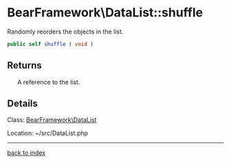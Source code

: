 # BearFramework\DataList::shuffle

Randomly reorders the objects in the list.

```php
public self shuffle ( void )
```

## Returns

&nbsp;&nbsp;&nbsp;&nbsp;&nbsp;&nbsp;A reference to the list.

## Details

Class: [BearFramework\DataList](bearframework.datalist.class.md)

Location: ~/src/DataList.php

---

[back to index](index.md)

